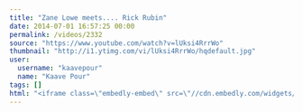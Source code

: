 ```yaml
---
title: "Zane Lowe meets.... Rick Rubin"
date: 2014-07-01 16:57:25 00:00
permalink: /videos/2332
source: "https://www.youtube.com/watch?v=lUksi4RrrWo"
thumbnail: "http://i1.ytimg.com/vi/lUksi4RrrWo/hqdefault.jpg"
user:
  username: "kaavepour"
  name: "Kaave Pour"
tags: []
html: "<iframe class=\"embedly-embed\" src=\"//cdn.embedly.com/widgets/media.html?src=http%3A%2F%2Fwww.youtube.com%2Fembed%2FlUksi4RrrWo%3Fwmode%3Dtransparent%26feature%3Doembed&wmode=transparent&url=http%3A%2F%2Fwww.youtube.com%2Fwatch%3Fv%3DlUksi4RrrWo&image=http%3A%2F%2Fi1.ytimg.com%2Fvi%2FlUksi4RrrWo%2Fhqdefault.jpg&key=daaebf4d9cdd46779200162d0ca86e20&type=text%2Fhtml&schema=youtube\" width=\"854\" height=\"480\" scrolling=\"no\" frameborder=\"0\" allowfullscreen></iframe>"
---
```


